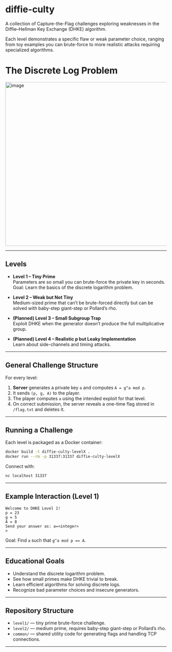 
# diffie-culty

A collection of Capture-the-Flag challenges exploring weaknesses in the Diffie–Hellman Key Exchange (DHKE) algorithm.

Each level demonstrates a specific flaw or weak parameter choice, ranging from toy examples you can brute-force to more realistic attacks requiring specialized algorithms.


# The Discrete Log Problem

<img width="512" height="512" alt="image" src="https://github.com/user-attachments/assets/b91a6ae5-bc35-49c1-8abf-d7ae47ae7f10" />




---

## Levels

- **Level 1 – Tiny Prime**  
  Parameters are so small you can brute-force the private key in seconds.  
  Goal: Learn the basics of the discrete logarithm problem.

- **Level 2 – Weak but Not Tiny**  
  Medium-sized prime that can’t be brute-forced directly but can be solved with baby-step giant-step or Pollard’s rho.

- **(Planned) Level 3 – Small Subgroup Trap**  
  Exploit DHKE when the generator doesn’t produce the full multiplicative group.

- **(Planned) Level 4 – Realistic p but Leaky Implementation**  
  Learn about side-channels and timing attacks.

---

## General Challenge Structure

For every level:

1. **Server** generates a private key `a` and computes `A = g^a mod p`.
2. It sends `(p, g, A)` to the player.
3. The player computes `a` using the intended exploit for that level.
4. On correct submission, the server reveals a one-time flag stored in `/flag.txt` and deletes it.

---

## Running a Challenge

Each level is packaged as a Docker container:

```bash
docker build -t diffie-culty-levelX .
docker run --rm -p 31337:31337 diffie-culty-levelX
````

Connect with:

```bash
nc localhost 31337
```

---

## Example Interaction (Level 1)

```
Welcome to DHKE Level 1!
p = 23
g = 5
A = 8
Send your answer as: a=<integer>
>
```

Goal: Find `a` such that `g^a mod p == A`.

---

## Educational Goals

* Understand the discrete logarithm problem.
* See how small primes make DHKE trivial to break.
* Learn efficient algorithms for solving discrete logs.
* Recognize bad parameter choices and insecure generators.

---

## Repository Structure

* `level1/` — tiny prime brute-force challenge.
* `level2/` — medium prime, requires baby-step giant-step or Pollard’s rho.
* `common/` — shared utility code for generating flags and handling TCP connections.

---
